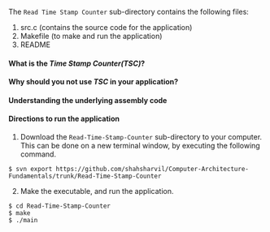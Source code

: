 The ```Read Time Stamp Counter``` sub-directory contains the following files: 

  1. src.c     (contains the source code for the application)
  2. Makefile  (to make and run the application)
  3. README

#### What is the *Time Stamp Counter(TSC)*?





#### Why should you not use *TSC* in your application?


#### Understanding the underlying assembly code
#### Directions to run the application
 1. Download the ```Read-Time-Stamp-Counter``` sub-directory to your computer. This can be done on a new terminal window, by executing the following command.
```
$ svn export https://github.com/shahsharvil/Computer-Architecture-Fundamentals/trunk/Read-Time-Stamp-Counter
```  
2. Make the executable, and run the application.
```
$ cd Read-Time-Stamp-Counter
$ make
$ ./main
```
